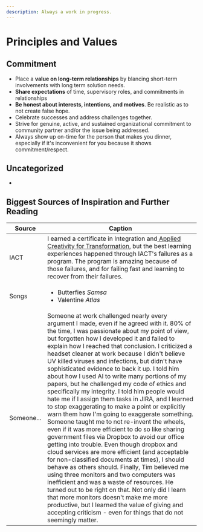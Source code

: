 ```yaml
---
description: Always a work in progress.
---
```


# Principles and Values

## Commitment

* Place a **value on long-term relationships** by blancing short-term involvements with long term solution needs.
* **Share expectations** of time, supervisory roles, and commitments in relationships
* **Be honest about interests, intentions, and motives**. Be realistic as to not create false hope.
* Celebrate successes and address challenges together.
* Strive for genuine, active, and sustained organizational commitment to community partner and/or the issue being addressed.
* Always show up on-time for the person that makes you dinner, especially if it's inconvenient for you because it shows commitment/respect.

## Uncategorized

*

## Biggest Sources of Inspiration and Further Reading

| Source     | Caption                                                                                                                                                                                                                                                                                                                                                                                                                                                                                                                                                                                                                                                                                                                                                                                                                                                                                                                                                                                                                                                                                                                                                                                                                                                                                                                                                                                |
| ---------- | -------------------------------------------------------------------------------------------------------------------------------------------------------------------------------------------------------------------------------------------------------------------------------------------------------------------------------------------------------------------------------------------------------------------------------------------------------------------------------------------------------------------------------------------------------------------------------------------------------------------------------------------------------------------------------------------------------------------------------------------------------------------------------------------------------------------------------------------------------------------------------------------------------------------------------------------------------------------------------------------------------------------------------------------------------------------------------------------------------------------------------------------------------------------------------------------------------------------------------------------------------------------------------------------------------------------------------------------------------------------------------------- |
| IACT       | I earned a certificate in Integration and[ Applied Creativity for Transformation](https://udayton.edu/iact/academics/certificate.php), but the best learning experiences happened through IACT's failures as a program. The program is amazing because of those failures, and for failing fast and learning to recover from their failures.                                                                                                                                                                                                                                                                                                                                                                                                                                                                                                                                                                                                                                                                                                                                                                                                                                                                                                                                                                                                                                            |
| Songs      | <ul><li>Butterfies <em>Samsa</em></li><li>Valentine <em>Atlas</em></li></ul>                                                                                                                                                                                                                                                                                                                                                                                                                                                                                                                                                                                                                                                                                                                                                                                                                                                                                                                                                                                                                                                                                                                                                                                                                                                                                                           |
| Someone... | Someone at work challenged nearly every argument I made, even if he agreed with it. 80% of the time, I was passionate about my point of view, but forgotten how I developed it and failed to explain how I reached that conclusion. I criticized a headset cleaner at work because I didn't believe UV killed viruses and infections, but didn't have sophisticated evidence to back it up. I told him about how I used AI to write many portions of my papers, but he challenged my code of ethics and specifically my integrity. I told him people would hate me if I assign them tasks in JIRA, and I learned to stop exaggerating to make a point or explicitly warn them how I'm going to exaggerate something. Someone taught me to not re-invent the wheels, even if it was more efficient to do so like sharing government files via Dropbox to avoid our office getting into trouble. Even though dropbox and cloud services are more efficient (and acceptable for non-classified documents at times), I should behave as others should. Finally, Tim believed me using three monitors and two computers was inefficient and was a waste of resources. He turned out to be right on that. Not only did I learn that more monitors doesn't make me more productive, but I learned the value of giving and accepting criticism - even for things that do not seemingly matter. |
